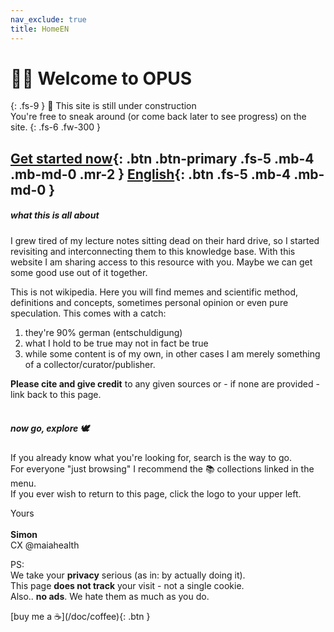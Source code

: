 ```yaml
---
nav_exclude: true
title: HomeEN
---
```

# 👋🏼 Welcome to OPUS
{: .fs-9 }
🚧 This site is still under construction<br>
You're free to sneak around (or come back later to see progress) on the site.
{: .fs-6 .fw-300 }

[Get started now](#-welcome-to-opus){: .btn .btn-primary .fs-5 .mb-4 .mb-md-0 .mr-2 } [English](/enEN/About){: .btn .fs-5 .mb-4 .mb-md-0 }
---

##### what this is all about
I grew tired of my lecture notes sitting dead on their hard drive, so I started revisiting and interconnecting them to this knowledge base. With this website I am sharing access to this resource with you. Maybe we can get some good use out of it together.

This is not wikipedia. Here you will find memes and scientific method, definitions and concepts, sometimes personal opinion or even pure speculation. This comes with a catch:<br>
1. they're 90% german (entschuldigung)
2. what I hold to be true may not in fact be true
3. while some content is of my own, in other cases I am merely something of a collector/curator/publisher.

**Please cite and give credit** to any given sources or - if none are provided - link back to this page. <br>
<br>

##### now go, explore 🕊
If you already know what you're looking for, search is the way to go. <br>
For everyone "just browsing" I recommend the 📚 collections linked in the menu. <br>
If you ever wish to return to this page, click the logo to your upper left. <br>

Yours <br><br>
**Simon** <br>
CX @maiahealth

PS: <br>
We take your **privacy** serious (as in: by actually doing it). <br>
This page **does not track** your visit - not a single cookie. <br>
Also.. **no ads**. We hate them as much as you do.


<span class="fs-3">
[buy me a ☕️](/doc/coffee){: .btn }
</span>
